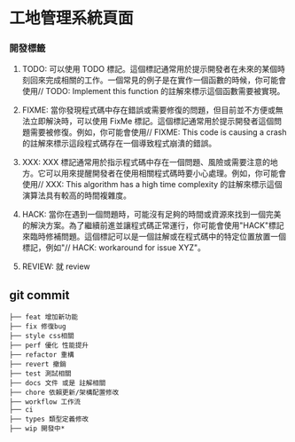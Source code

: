 # 工地管理系統頁面

### 開發標籤

1. TODO:
   可以使用 TODO 標記。這個標記通常用於提示開發者在未來的某個時刻回來完成相關的工作。一個常見的例子是在實作一個函數的時候，你可能會使用// TODO: Implement this function 的註解來標示這個函數需要被實現。

2. FIXME:
   當你發現程式碼中存在錯誤或需要修復的問題，但目前並不方便或無法立即解決時，可以使用 FixMe 標記。這個標記通常用於提示開發者這個問題需要被修復。例如，你可能會使用// FIXME: This code is causing a crash 的註解來標示這段程式碼存在一個導致程式崩潰的錯誤。

3. XXX:
   XXX 標記通常用於指示程式碼中存在一個問題、風險或需要注意的地方。它可以用來提醒開發者在使用相關程式碼時要小心處理。例如，你可能會使用// XXX: This algorithm has a high time complexity 的註解來標示這個演算法具有較高的時間複雜度。

4. HACK:
   當你在遇到一個問題時，可能沒有足夠的時間或資源來找到一個完美的解決方案。為了繼續前進並讓程式碼正常運行，你可能會使用"HACK"標記來臨時修補問題。這個標記可以是一個註解或在程式碼中的特定位置放置一個標記，例如"// HACK: workaround for issue XYZ"。

5. REVIEW:
   就 review

## git commit

```
├── feat 增加新功能
├── fix 修復bug
├── style css相關
├── perf 優化 性能提升
├── refactor 重構
├── revert 撤銷
├── test 測試相關
├── docs 文件 或是 註解相關
├── chore 依賴更新/架構配置修改
├── workflow 工作流
├── ci
├── types 類型定義修改
├── wip 開發中*
```

